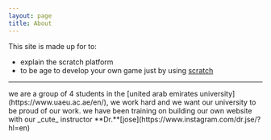 ```yaml
---
layout: page
title: About
---
```

This site is made up for to:
- explain the scratch platform
- to be age to develop your own game just by using [scratch](https://scratch.mit.edu/)
<hr />
we are a group of 4 students in the [united arab emirates university](https://www.uaeu.ac.ae/en/), we work hard and we want our university to be proud of our work.
we have been training on building our own website with our _cute_ instructor **Dr.**[jose](https://www.instagram.com/dr.jse/?hl=en)

